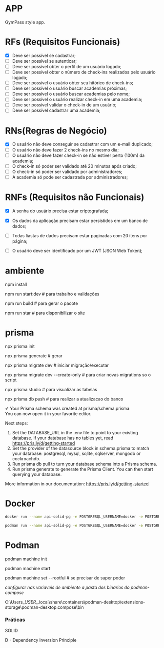 # APP

GymPass style app.

# RFs (Requisitos Funcionais)

- [x] Deve ser possível se cadastrar;
- [ ] Deve ser possível se autenticar;
- [ ] Deve ser possível obter o perfil de um usuário logado;
- [ ] Deve ser possível obter o número de check-ins realizados pelo usuário logado;
- [ ] Deve ser possível o usuário obter seu hitórico de check-ins;
- [ ] Deve ser possível o usuário buscar academias próximas;
- [ ] Deve ser possível o usuário buscar academias pelo nome;
- [ ] Deve ser possível o usuário realizar check-in em uma academia;
- [ ] Deve ser possível validar o check-in de um usuário;
- [ ] Deve ser possível cadastrar uma academia;

# RNs(Regras de Negócio)

- [x] O usuário não deve conseguir se cadastrar com um e-mail duplicado;
- [ ] O usuário não deve fazer 2 check-ins no mesmo dia;
- [ ] O usuário não deve fazer check-in se não estiver perto (100m) da academia;
- [ ] O check-in só poder ser validado até 20 minutos após criado;
- [ ] O check-in só poder ser validado por administradores;
- [ ] A academia só pode ser cadastrada por administradores;

# RNFs (Requisitos não Funcionais)

- [x] A senha do usuário precisa estar criptografada;
- [x] Os dados da aplicação precisam estar persistidos em um banco de dados;
- [ ] Todas liastas de dados precisam estar paginadas com 20 itens por página;
- [ ] O usuário deve ser identificado por um JWT (JSON Web Token);



# ambiente

npm install

npm run start:dev # para trabalho e validações

npm run build # para gerar o pacote

npm run star # para disponibilizar o site

# prisma

npx prisma init

npx prisma generate # gerar 

npx prisma migrate dev # iniciar migração/executar

npx prisma migrate dev --create-only # para criar novas migrations so o script

npx prisma studio # para visualizar as tabelas

npx prisma db push # para realizar a atualizacao do banco


✔ Your Prisma schema was created at prisma/schema.prisma       
  You can now open it in your favorite editor.

Next steps:
1. Set the DATABASE_URL in the .env file to point to your existing database. If your database has no tables yet, read https://pris.ly/d/getting-started
2. Set the provider of the datasource block in schema.prisma to match your database: postgresql, mysql, sqlite, sqlserver, mongodb or cockroachdb.
3. Run prisma db pull to turn your database schema into a Prisma schema.
4. Run prisma generate to generate the Prisma Client. You can then start querying your database.

More information in our documentation:
https://pris.ly/d/getting-started

# Docker

```sh
docker run --name api-solid-pg -e POSTGRESQL_USERNAME=docker -e POSTGRES_PASSWORD=docker -e POSTGRESQL_DATABASE=apisolid -p 5432:5432 bitnami/postgresql:latest
```

```sh
podman run --name api-solid-pg -e POSTGRESQL_USERNAME=docker -e POSTGRES_PASSWORD=docker -e POSTGRESQL_DATABASE=apisolid -p 5432:5432 bitnami/postgresql:latest
```
# Podman

podman machine init

podman machine start

podman machine set --rootful  # se precisar de super poder

*configurar nas variaveis de ambiente a pasta dos binarios do podman-compose*

C:\Users\__USER__\.local\share\containers\podman-desktop\extensions-storage\podman-desktop.compose\bin


### Práticas

SOLID

D - Dependency Inversion Principle
